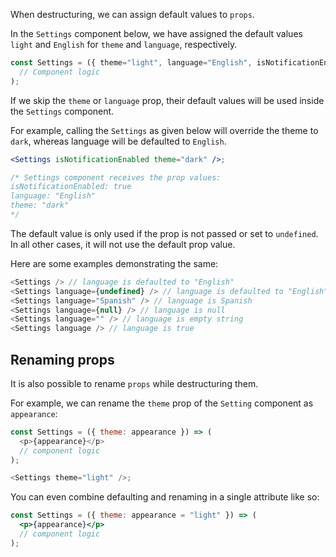 When destructuring, we can assign default values to `props`.

In the `Settings` component below, we have assigned the default values `light` and `English` for `theme` and `language`, respectively.

```jsx
const Settings = ({ theme="light", language="English", isNotificationEnabled  }) => (
  // Component logic
);
```

If we skip the `theme` or `language` prop, their default values will be used inside the `Settings` component.

For example, calling the `Settings` as given below will override the theme to `dark`, whereas language will be defaulted to `English`.

```jsx
<Settings isNotificationEnabled theme="dark" />;

/* Settings component receives the prop values:
isNotificationEnabled: true
language: "English"
theme: "dark"
*/
```

The default value is only used if the prop is not passed or set to `undefined`. In all other cases, it will not use the default prop value.

Here are some examples demonstrating the same:

```js
<Settings /> // language is defaulted to "English"
<Settings language={undefined} /> // language is defaulted to "English"
<Settings language="Spanish" /> // language is Spanish
<Settings language={null} /> // language is null
<Settings language="" /> // language is empty string
<Settings language /> // language is true
```

## Renaming props

It is also possible to rename `props` while destructuring them.

For example, we can rename the `theme` prop of the `Setting` component as `appearance`:

```js
const Settings = ({ theme: appearance }) => (
  <p>{appearance}</p>
  // component logic
);

<Settings theme="light" />;
```

You can even combine defaulting and renaming in a single attribute like so:

```jsx
const Settings = ({ theme: appearance = "light" }) => (
  <p>{appearance}</p>
  // component logic
);
```
